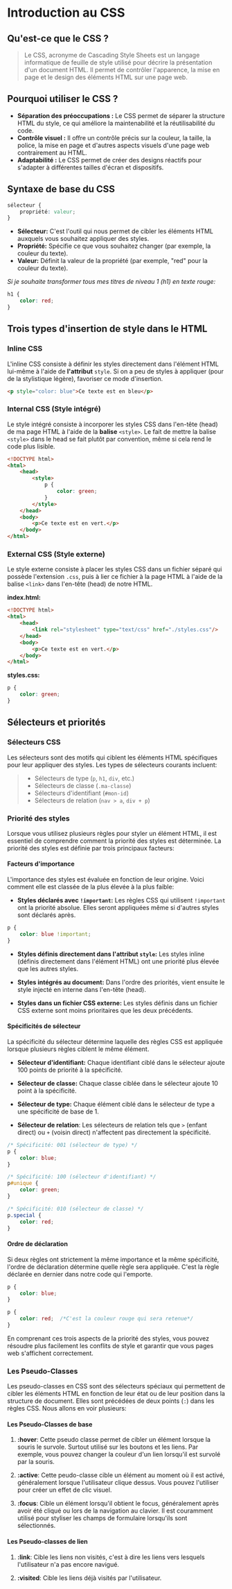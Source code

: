# Introduction au CSS

## Qu'est-ce que le CSS ?

>Le CSS, acronyme de Cascading Style Sheets est un langage informatique de feuille de style utilisé pour décrire la présentation d'un document HTML. Il permet de contrôler l'apparence, la mise en page et le design des éléments HTML sur une page web.

## Pourquoi utiliser le CSS ?

- **Séparation des préoccupations :** Le CSS permet de séparer la structure HTML du style, ce qui améliore la maintenabilité et la réutilisabilité du code.
- **Contrôle visuel :** Il offre un contrôle précis sur la couleur, la taille, la police, la mise en page et d'autres aspects visuels d'une page web contrairement au HTML.
- **Adaptabilité :** Le CSS permet de créer des designs réactifs pour s'adapter à différentes tailles d'écran et dispositifs.

## Syntaxe de base du CSS

```css
sélecteur {
    propriété: valeur;
}
```

- **Sélecteur:** C'est l'outil qui nous permet de cibler les éléments HTML auxquels vous souhaitez appliquer des styles.
- **Propriété:** Spécifie ce que vous souhaitez changer (par exemple, la couleur du texte).
- **Valeur:** Définit la valeur de la propriété (par exemple, "red" pour la couleur du texte).

*Si je souhaite transformer tous mes titres de niveau 1 (h1) en texte rouge:*

```css
h1 {
    color: red;
}
```

## Trois types d'insertion de style dans le HTML

### Inline CSS

L'inline CSS consiste à définir les styles directement dans l'élément HTML lui-même à l'aide de **l'attribut** `style`. Si on a peu de styles à appliquer (pour de la stylistique légère), favoriser ce mode d'insertion.

```html
<p style="color: blue">Ce texte est en bleu</p> 
```

### Internal CSS (Style intégré)

Le style intégré consiste à incorporer les styles CSS dans l'en-tête (head) de ma page HTML à l'aide de la **balise** `<style>`. Le fait de mettre la balise `<style>` dans le head se fait plutôt par convention, même si cela rend le code plus lisible.

```html
<!DOCTYPE html>
<html>
    <head>
        <style>
            p {
                color: green;
            }
        </style>
    </head>
    <body>
        <p>Ce texte est en vert.</p>
    </body>
</html>
```

### External CSS (Style externe)

Le style externe consiste à placer les styles CSS dans un fichier séparé qui possède l'extension `.css`, puis à lier ce fichier à la page HTML à l'aide de la balise `<link>` dans l'en-tête (head) de notre HTML.

**index.html:** 

```html
<!DOCTYPE html>
<html>
    <head>
        <link rel="stylesheet" type="text/css" href="./styles.css"/>
    </head>
    <body>
        <p>Ce texte est en vert.</p>
    </body>
</html>
```

**styles.css:**

```css
p {
    color: green;
}
```

## Sélecteurs et priorités

### Sélecteurs CSS
Les sélecteurs sont des motifs qui ciblent les éléments HTML spécifiques pour leur appliquer des styles. Les types de sélecteurs courants incluent:

>- Sélecteurs de type (`p`, `h1`, `div`, etc.)
>- Sélecteurs de classe (`.ma-classe`)
>- Sélecteurs d'identifiant (`#mon-id`)
>- Sélecteurs de relation (`nav > a`, `div + p`)

### Priorité des styles

Lorsque vous utilisez plusieurs règles pour styler un élément HTML, il est essentiel de comprendre comment la priorité des styles est déterminée. La priorité des styles est définie par trois principaux facteurs:

#### Facteurs d'importance
L'importance des styles est évaluée en fonction de leur origine. Voici comment elle est classée de la plus élevée à la plus faible:

- **Styles déclarés avec `!important`:** Les règles CSS qui utilisent `!important` ont la priorité absolue. Elles seront appliquées même si d'autres styles sont déclarés après.

```css
p {
    color: blue !important;
}
```

- **Styles définis directement dans l'attribut `style`:** Les styles inline (définis directement dans l'élément HTML) ont une priorité plus élevée que les autres styles.

- **Styles intégrés au document:** Dans l'ordre des priorités, vient ensuite le style injecté en interne dans l'en-tête (head).

- **Styles dans un fichier CSS externe:** Les styles définis dans un fichier CSS externe sont moins prioritaires que les deux précédents.


#### Spécificités de sélecteur

La spécificité du sélecteur détermine laquelle des règles CSS est appliquée lorsque plusieurs règles ciblent le même élément.

- **Sélecteur d'identifiant:** Chaque identifiant ciblé dans le sélecteur ajoute 100 points de priorité à la spécificité.

- **Sélecteur de classe:** Chaque classe ciblée dans le sélecteur ajoute 10 point à la spécificité.

- **Sélecteur de type:** Chaque élément ciblé dans le sélecteur de type a une spécificité de base de 1.

- **Sélecteur de relation**: Les sélecteurs de relation tels que `>` (enfant direct) ou `+` (voisin direct) n'affectent pas directement la spécificité.

```css
/* Spécificité: 001 (sélecteur de type) */
p {
    color: blue;
}

/* Spécificité: 100 (sélecteur d'identifiant) */
p#unique {
    color: green; 
}

/* Spécificité: 010 (sélecteur de classe) */
p.special {
    color: red;
}
```

#### Ordre de déclaration

Si deux règles ont strictement la même importance et la même spécificité, l'ordre de déclaration détermine quelle règle sera appliquée. C'est la règle déclarée en dernier dans notre code qui l'emporte.

```css
p {
    color: blue;
}

p {
    color: red;  /*C'est la couleur rouge qui sera retenue*/
}
```

En comprenant ces trois aspects de la priorité des styles, vous pouvez résoudre plus facilement les conflits de style et garantir que vous pages web s'affichent correctement.


### Les Pseudo-Classes

Les pseudo-classes en CSS sont des sélecteurs spéciaux qui permettent de cibler les éléments HTML en fonction de leur état ou de leur position dans la structure de document. Elles sont précédées de deux points (`:`) dans les règles CSS. Nous allons en voir plusieurs:

#### Les Pseudo-Classes de base

1. **:hover**: Cette pseudo classe permet de cibler un élément lorsque la souris le survole. Surtout utilisé sur les boutons et les liens. Par exemple, vous pouvez changer la couleur d'un lien lorsqu'il est survolé par la souris.

2. **:active**: Cette peudo-classe cible un élément au moment où il est activé, généralement lorsque l'utilisateur clique dessus. Vous pouvez l'utiliser pour créer un effet de clic visuel.

3. **:focus**: Cible un élément lorsqu'il obtient le focus, généralement après avoir été cliqué ou lors de la navigation au clavier. Il est couramment utilisé pour styliser les champs de formulaire lorsqu'ils sont sélectionnés.


#### Les Pseudo-classes de lien

1. **:link**: Cible les liens non visités, c'est à dire les liens vers lesquels l'utilisateur n'a pas encore navigué.

2. **:visited**: Cible les liens déjà visités par l'utilisateur.